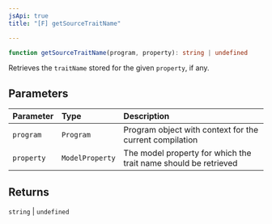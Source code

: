 ```yaml
---
jsApi: true
title: "[F] getSourceTraitName"

---
```

```ts
function getSourceTraitName(program, property): string | undefined
```

Retrieves the `traitName` stored for the given `property`, if any.

## Parameters

| Parameter | Type | Description |
| :------ | :------ | :------ |
| `program` | `Program` | Program object with context for the current compilation |
| `property` | `ModelProperty` | The model property for which the trait name should be retrieved |

## Returns

`string` \| `undefined`
